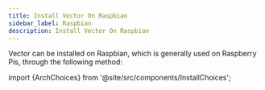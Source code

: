 ```yaml
---
title: Install Vector On Raspbian
sidebar_label: Raspbian
description: Install Vector On Raspbian
---
```


Vector can be installed on Raspbian, which is generally used on Raspberry Pis,
through the following method:

import {ArchChoices} from '@site/src/components/InstallChoices';

<ArchChoices arch="ARMv7" docker={true} os="Linux" packageManager="DPKG" />



